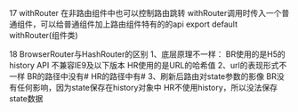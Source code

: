 17 withRouter
在非路由组件中也可以控制路由跳转
withRouter调用时传入一个普通组件，可以给普通组件加上路由组件特有的的api
export default withRouter(组件类)


18 BrowserRouter与HashRouter的区别
1、底层原理不一样：
  BR使用的是H5的history API 不兼容IE9及以下版本
  HR使用的是URL的哈希值
2、url的表现形式不一样
  BR的路径中没有#
  HR的路径中有#
3、刷新后路由对state参数的影像
  BR没有任何影响，因为state保存在history对象中
  HR不使用history，所以没法保存state数据